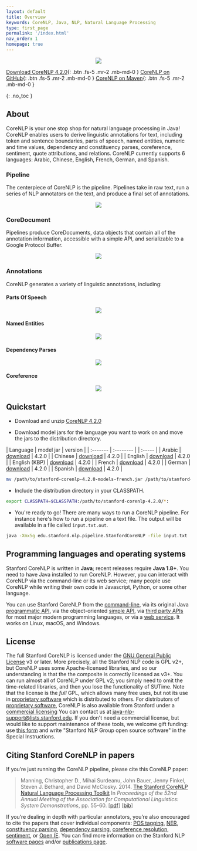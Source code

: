```yaml
---
layout: default
title: Overview
keywords: CoreNLP, Java, NLP, Natural Language Processing
type: first_page
permalink: '/index.html'
nav_order: 1
homepage: true
---
```



<p align="center">
   <img src="assets/images/corenlp-title.png">
</p>

[<i class="fab fa-java"></i> Download CoreNLP 4.2.0](http://nlp.stanford.edu/software/stanford-corenlp-latest.zip){: .btn .fs-5 .mr-2 .mb-md-0 }
[<i class="fab fa-github"></i> CoreNLP on GitHub](https://github.com/stanfordnlp/CoreNLP){: .btn .fs-5 .mr-2 .mb-md-0 }
[<i class="fab fa-sonatype"></i> CoreNLP on Maven](https://search.maven.org/artifact/edu.stanford.nlp/stanford-corenlp/4.0.0/jar){: .btn .fs-5 .mr-2 .mb-md-0 }

{: .no_toc }

## About

CoreNLP is your one stop shop for natural language processing in Java! CoreNLP enables users to derive linguistic annotations for text, including token
and sentence boundaries, parts of speech, named entities, numeric and time values, dependency and constituency parses, coreference, sentiment, 
quote attributions, and relations. CoreNLP currently supports 6 languages: Arabic, Chinese, English, French, German, and Spanish.

### Pipeline

The centerpiece of CoreNLP is the pipeline. Pipelines take in raw text, run a series of NLP annotators on the text, and produce a final
set of annotations.

<p align="center">
   <img src="assets/images/pipeline.png">
</p>

### CoreDocument

Pipelines produce CoreDocuments, data objects that contain all of the annotation information, accessible with a simple API, and serializable
to a Google Protocol Buffer.

<p align="center">
  <img src="assets/images/text-to-annotation.png">
</p> 

### Annotations

CoreNLP generates a variety of linguistic annotations, including:

#### Parts Of Speech

<p align="center">
  <img src="assets/images/pos.png">
</p> 

#### Named Entities

<p align="center">
  <img src="assets/images/ner.png">
</p> 

#### Dependency Parses

<p align="center">
  <img src="assets/images/depparse.png">
</p> 

#### Coreference

<p align="center">
  <img src="assets/images/coref.png">
</p> 

## Quickstart

* Download and unzip [CoreNLP 4.2.0](http://nlp.stanford.edu/software/stanford-corenlp-latest.zip)

* Download model jars for the language you want to work on and move the jars to the distribution directory.

| Language | model jar | version |
| :------- | :-------- | | :----- |
| Arabic  | [download](http://nlp.stanford.edu/software/stanford-corenlp-4.2.0-models-arabic.jar) | 4.2.0 |
| Chinese | [download](http://nlp.stanford.edu/software/stanford-corenlp-4.2.0-models-chinese.jar) | 4.2.0 |
| English | [download](http://nlp.stanford.edu/software/stanford-corenlp-4.2.0-models-english.jar) | 4.2.0 |
| English (KBP) | [download](http://nlp.stanford.edu/software/stanford-corenlp-4.2.0-models-english-kbp.jar) | 4.2.0 |
| French | [download](http://nlp.stanford.edu/software/stanford-corenlp-4.2.0-models-french.jar) | 4.2.0 |
| German | [download](http://nlp.stanford.edu/software/stanford-corenlp-4.2.0-models-german.jar) | 4.2.0 |
| Spanish | [download](http://nlp.stanford.edu/software/stanford-corenlp-4.2.0-models-spanish.jar) | 4.2.0 |

```bash
mv /path/to/stanford-corenlp-4.2.0-models-french.jar /path/to/stanford-corenlp-4.2.0
```

* Include the distribution directory in your CLASSPATH.

```bash
export CLASSPATH=$CLASSPATH:/path/to/stanford-corenlp-4.2.0/*:
```

* You're ready to go! There are many ways to run a CoreNLP pipeline. For instance here's how to run a pipeline on a text file.
The output will be available in a file called `input.txt.out`.

```bash
java -Xmx5g edu.stanford.nlp.pipeline.StanfordCoreNLP -file input.txt
```
## Programming languages and operating systems

Stanford CoreNLP is written in **Java**; recent releases  require
**Java 1.8+**. You need to have Java installed to run
CoreNLP. However, you can interact with CoreNLP via the command-line
or its web service;
many people use CoreNLP while writing their own code in Javascript,
Python, or some other language.

You can use Stanford CoreNLP from the [command-line](cmdline.html),
via its original Java
[programmatic API](api.html), via the object-oriented [simple API](https://stanfordnlp.github.io/CoreNLP/simple.html),
via [third party APIs](other-languages.html) for most major modern
programming languages, or via a [web service](corenlp-server.html).
It works on Linux, macOS, and Windows.

## License

The full Stanford CoreNLP is licensed under the [GNU General Public License](http://www.gnu.org/licenses/gpl.html)
v3 or later. More precisely, all the Stanford NLP
code is GPL v2+, but CoreNLP uses some Apache-licensed libraries,
and so our understanding is that the the composite is correctly
licensed as v3+. You can run almost all of CoreNLP under GPL v2; you
simply need to omit the time-related libraries, and then you lose the
functionality of SUTime.
Note that the license is the <i>full</i> GPL,
which allows many free uses, but not its use in 
[proprietary software](http://www.gnu.org/licenses/gpl-faq.html#GPLInProprietarySystem) 
which is distributed to others.
For distributors of
[proprietary software](http://www.gnu.org/licenses/gpl-faq.html#GPLInProprietarySystem),
CoreNLP is also available from Stanford under a
[commercial licensing](http://techfinder.stanford.edu/technology_detail.php?ID=29724)
You can contact us at
[java-nlp-support@lists.stanford.edu](mailto:java-nlp-support@lists.stanford.edu).
If you don't need a commercial license, but would like to support
maintenance of these tools, we welcome gift funding:
use [this form](http://giving.stanford.edu/goto/writeingift)
and write "Stanford NLP Group open source software" in the Special Instructions.


## Citing Stanford CoreNLP in papers

If you&rsquo;re just running the CoreNLP pipeline, please cite this CoreNLP paper:

> Manning, Christopher D., Mihai Surdeanu, John Bauer, Jenny Finkel, Steven J. Bethard, and David McClosky. 2014. [The Stanford CoreNLP Natural Language Processing Toolkit](http://nlp.stanford.edu/pubs/StanfordCoreNlp2014.pdf) In *Proceedings of the 52nd Annual Meeting of the Association for Computational Linguistics: System Demonstrations*, pp. 55-60. \[[pdf](http://nlp.stanford.edu/pubs/StanfordCoreNlp2014.pdf)\] \[[bib](http://nlp.stanford.edu/pubs/StanfordCoreNlp2014.bib)\]

If you&rsquo;re dealing in depth with particular annotators,
you&rsquo;re also encouraged to cite the papers that cover individual
components:
[POS tagging](http://nlp.stanford.edu/software/tagger.html),
[NER](http://nlp.stanford.edu/software/CRF-NER.html),
[constituency parsing](http://nlp.stanford.edu/software/lex-parser.html),
[dependency parsing](http://nlp.stanford.edu/software/nndep.html),
[coreference resolution](http://nlp.stanford.edu/software/dcoref.html),
[sentiment](http://nlp.stanford.edu/sentiment/), or [Open IE](http://nlp.stanford.edu/software/openie.html).
You can find more information on the Stanford NLP
[software pages](http://nlp.stanford.edu/software/) and/or
[publications page](http://nlp.stanford.edu/pubs/).
